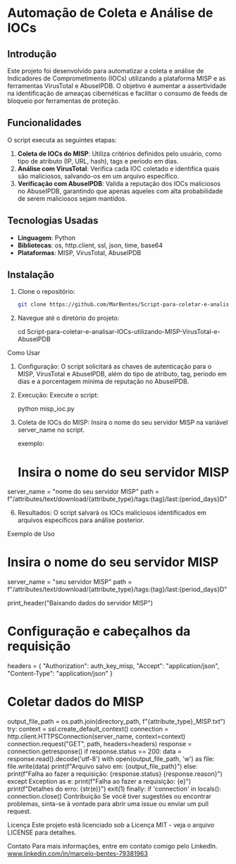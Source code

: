 # Automação de Coleta e Análise de IOCs

## Introdução

Este projeto foi desenvolvido para automatizar a coleta e análise de Indicadores de Comprometimento (IOCs) utilizando a plataforma MISP e as ferramentas VirusTotal e AbuseIPDB. O objetivo é aumentar a assertividade na identificação de ameaças cibernéticas e facilitar o consumo de feeds de bloqueio por ferramentas de proteção.

## Funcionalidades

O script executa as seguintes etapas:

1. **Coleta de IOCs do MISP**: Utiliza critérios definidos pelo usuário, como tipo de atributo (IP, URL, hash), tags e período em dias.
2. **Análise com VirusTotal**: Verifica cada IOC coletado e identifica quais são maliciosos, salvando-os em um arquivo específico.
3. **Verificação com AbuseIPDB**: Valida a reputação dos IOCs maliciosos no AbuseIPDB, garantindo que apenas aqueles com alta probabilidade de serem maliciosos sejam mantidos.

## Tecnologias Usadas

- **Linguagem**: Python
- **Bibliotecas**: os, http.client, ssl, json, time, base64
- **Plataformas**: MISP, VirusTotal, AbuseIPDB

## Instalação

1. Clone o repositório:
   ```bash
   git clone https://github.com/MarBentes/Script-para-coletar-e-analisar-IOCs-utilizando-MISP-VirusTotal-e-AbuseIPDB.git
   
2. Navegue até o diretório do projeto:

   cd Script-para-coletar-e-analisar-IOCs-utilizando-MISP-VirusTotal-e-AbuseIPDB

Como Usar

1. Configuração: O script solicitará as chaves de autenticação para o MISP, VirusTotal e AbuseIPDB, além do tipo de atributo, tag, período em dias e a porcentagem mínima de reputação no AbuseIPDB.

2. Execução: Execute o script:

   python misp_ioc.py

4. Coleta de IOCs do MISP: Insira o nome do seu servidor MISP na variável server_name no script.

   exemplo:
   # Insira o nome do seu servidor MISP
server_name = "nome do seu servidor MISP"
path = f"/attributes/text/download/{attribute_type}/tags:{tag}/last:{period_days}D"

6. Resultados: O script salvará os IOCs maliciosos identificados em arquivos específicos para análise posterior.

Exemplo de Uso

# Insira o nome do seu servidor MISP
server_name = "seu servidor MISP"
path = f"/attributes/text/download/{attribute_type}/tags:{tag}/last:{period_days}D"

print_header("Baixando dados do servidor MISP")

# Configuração e cabeçalhos da requisição
headers = {
    "Authorization": auth_key_misp,
    "Accept": "application/json",
    "Content-Type": "application/json"
}

# Coletar dados do MISP
output_file_path = os.path.join(directory_path, f"{attribute_type}_MISP.txt")
try:
    context = ssl.create_default_context()
    connection = http.client.HTTPSConnection(server_name, context=context)
    connection.request("GET", path, headers=headers)
    response = connection.getresponse()
    if response.status == 200:
        data = response.read().decode('utf-8')
        with open(output_file_path, 'w') as file:
            file.write(data)
        print(f"Arquivo salvo em: {output_file_path}")
    else:
        print(f"Falha ao fazer a requisição: {response.status} {response.reason}")
except Exception as e:
    print(f"Falha ao fazer a requisição: {e}")
    print(f"Detalhes do erro: {str(e)}")
    exit(1)
finally:
    if 'connection' in locals():
        connection.close()
Contribuição
Se você tiver sugestões ou encontrar problemas, sinta-se à vontade para abrir uma issue ou enviar um pull request.

Licença
Este projeto está licenciado sob a Licença MIT - veja o arquivo LICENSE para detalhes.

Contato
Para mais informações, entre em contato comigo pelo LinkedIn. www.linkedin.com/in/marcelo-bentes-79381963
